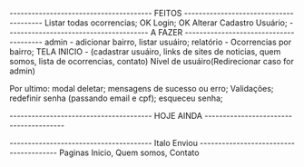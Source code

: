 --------------------------------------- FEITOS ---------------------------------------
Listar todas ocorrencias; OK
Login; OK
Alterar Cadastro Usuário;
--------------------------------------- A FAZER ---------------------------------------
admin - adicionar bairro, listar usuáiro;
relatório - Ocorrencias por bairro;
TELA INICIO - (cadastrar usuáiro, links de sites de noticias, quem somos, lista de ocorrencias, contato)
Nível de usuáiro(Redirecionar caso for admin)

Por ultimo:
modal deletar;
mensagens de sucesso ou erro;
Validações;
redefinir senha (passando email e cpf);
esqueceu senha;

--------------------------------------- HOJE AINDA ---------------------------------------

--------------------------------------- Italo Enviou ---------------------------------------
Paginas Inicio, Quem somos, Contato

